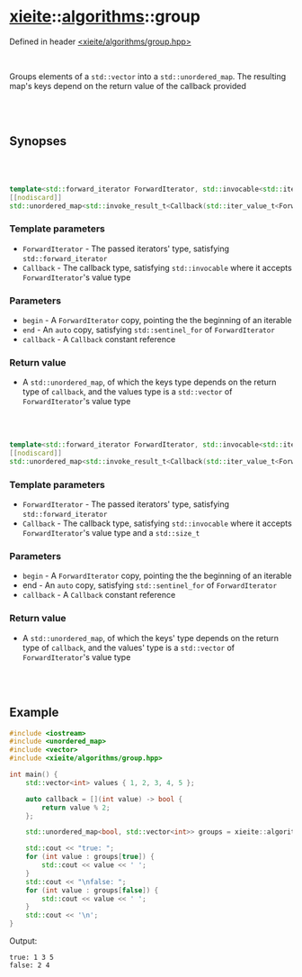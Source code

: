 # [xieite](../../README.md)::[algorithms](../algorithms.md)::group
Defined in header [<xieite/algorithms/group.hpp>](../../include/xieite/algorithms/group.hpp)

<br/>

Groups elements of a `std::vector` into a `std::unordered_map`. The resulting map's keys depend on the return value of the callback provided

<br/><br/>

## Synopses

<br/><br/>

```cpp
template<std::forward_iterator ForwardIterator, std::invocable<std::iter_value_t<ForwardIterator>> Callback>
[[nodiscard]]
std::unordered_map<std::invoke_result_t<Callback(std::iter_value_t<ForwardIterator>)>, std::vector<std::iter_value_t<ForwardIterator>>> group(ForwardIterator begin, std::sentinel_for<ForwardIterator> auto end, const Callback& callback);
```
### Template parameters
- `ForwardIterator` - The passed iterators' type, satisfying `std::forward_iterator`
- `Callback` - The callback type, satisfying `std::invocable` where it accepts `ForwardIterator`'s value type
### Parameters
- `begin` - A `ForwardIterator` copy, pointing the the beginning of an iterable
- `end` - An `auto` copy, satisfying `std::sentinel_for` of `ForwardIterator`
- `callback` - A `Callback` constant reference
### Return value
- A `std::unordered_map`, of which the keys type depends on the return type of `callback`, and the values type is a `std::vector` of `ForwardIterator`'s value type

<br/><br/>

```cpp
template<std::forward_iterator ForwardIterator, std::invocable<std::iter_value_t<ForwardIterator>, std::size_t> Callback>
[[nodiscard]]
std::unordered_map<std::invoke_result_t<Callback(std::iter_value_t<ForwardIterator>, std::size_t)>, std::vector<std::iter_value_t<ForwardIterator>>> group(ForwardIterator begin, const std::sentinel_for<ForwardIterator> auto end, const Callback& callback);
```
### Template parameters
- `ForwardIterator` - The passed iterators' type, satisfying `std::forward_iterator`
- `Callback` - The callback type, satisfying `std::invocable` where it accepts `ForwardIterator`'s value type and a `std::size_t`
### Parameters
- `begin` - A `ForwardIterator` copy, pointing the the beginning of an iterable
- end - An `auto` copy, satisfying `std::sentinel_for` of `ForwardIterator`
- `callback` - A `Callback` constant reference
### Return value
- A `std::unordered_map`, of which the keys' type depends on the return type of `callback`, and the values' type is a `std::vector` of `ForwardIterator`'s value type

<br/><br/>

## Example
```cpp
#include <iostream>
#include <unordered_map>
#include <vector>
#include <xieite/algorithms/group.hpp>

int main() {
	std::vector<int> values { 1, 2, 3, 4, 5 };

	auto callback = [](int value) -> bool {
		return value % 2;
	};

	std::unordered_map<bool, std::vector<int>> groups = xieite::algorithms::group(values, callback);

	std::cout << "true: ";
	for (int value : groups[true]) {
		std::cout << value << ' ';
	}
	std::cout << "\nfalse: ";
	for (int value : groups[false]) {
		std::cout << value << ' ';
	}
	std::cout << '\n';
}
```
Output:
```
true: 1 3 5
false: 2 4
```
